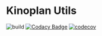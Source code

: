 # Kinoplan Utils

![build](https://github.com/kinoplan/utils/workflows/build/badge.svg)
[![Codacy Badge](https://api.codacy.com/project/badge/Grade/d4b4f9355f6f4373ac0378d83343d56d)](https://app.codacy.com/gh/kinoplan/utils?utm_source=github.com&utm_medium=referral&utm_content=kinoplan/utils&utm_campaign=Badge_Grade_Settings)
[![codecov](https://codecov.io/gh/kinoplan/utils/branch/main/graph/badge.svg?token=O6X248F7TZ)](https://codecov.io/gh/kinoplan/utils)
